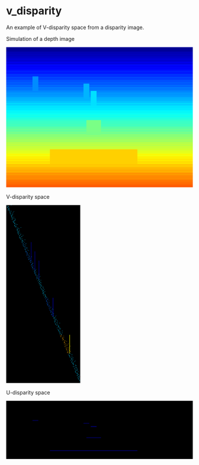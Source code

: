 # v_disparity
An example of V-disparity space from a disparity image.

Simulation of a depth image

![disparity](./disparity.png "disparity")

V-disparity space

![vdisp](./v_disparity.png "v_disparity")

U-disparity space

![udisp](./u_disparity.png "u_disparity")
